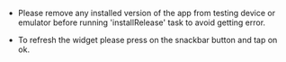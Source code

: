 - Please remove any installed version of the app from testing device or emulator before running 'installRelease'
  task to avoid getting error.

- To refresh the widget please press on the snackbar button and tap on ok.
